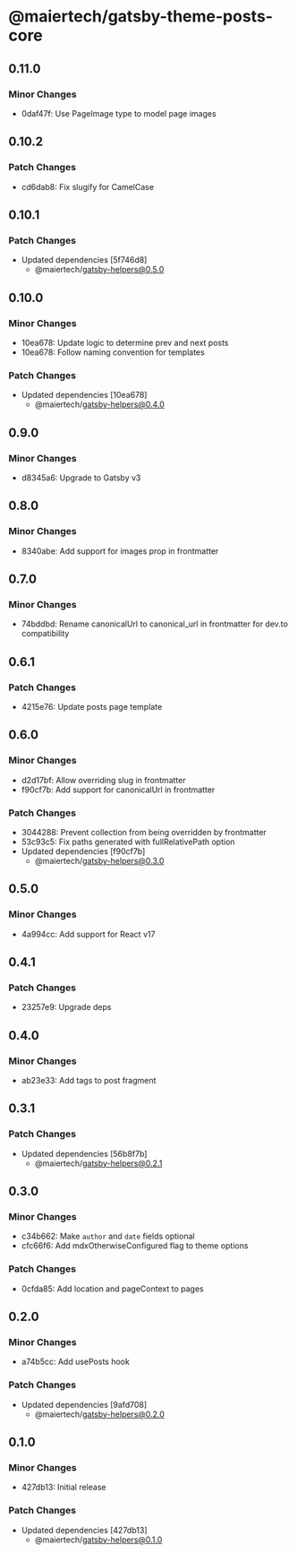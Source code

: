 # @maiertech/gatsby-theme-posts-core

## 0.11.0

### Minor Changes

- 0daf47f: Use PageImage type to model page images

## 0.10.2

### Patch Changes

- cd6dab8: Fix slugify for CamelCase

## 0.10.1

### Patch Changes

- Updated dependencies [5f746d8]
  - @maiertech/gatsby-helpers@0.5.0

## 0.10.0

### Minor Changes

- 10ea678: Update logic to determine prev and next posts
- 10ea678: Follow naming convention for templates

### Patch Changes

- Updated dependencies [10ea678]
  - @maiertech/gatsby-helpers@0.4.0

## 0.9.0

### Minor Changes

- d8345a6: Upgrade to Gatsby v3

## 0.8.0

### Minor Changes

- 8340abe: Add support for images prop in frontmatter

## 0.7.0

### Minor Changes

- 74bddbd: Rename canonicalUrl to canonical_url in frontmatter for dev.to
  compatibility

## 0.6.1

### Patch Changes

- 4215e76: Update posts page template

## 0.6.0

### Minor Changes

- d2d17bf: Allow overriding slug in frontmatter
- f90cf7b: Add support for canonicalUrl in frontmatter

### Patch Changes

- 3044288: Prevent collection from being overridden by frontmatter
- 53c93c5: Fix paths generated with fullRelativePath option
- Updated dependencies [f90cf7b]
  - @maiertech/gatsby-helpers@0.3.0

## 0.5.0

### Minor Changes

- 4a994cc: Add support for React v17

## 0.4.1

### Patch Changes

- 23257e9: Upgrade deps

## 0.4.0

### Minor Changes

- ab23e33: Add tags to post fragment

## 0.3.1

### Patch Changes

- Updated dependencies [56b8f7b]
  - @maiertech/gatsby-helpers@0.2.1

## 0.3.0

### Minor Changes

- c34b662: Make `author` and `date` fields optional
- cfc66f6: Add mdxOtherwiseConfigured flag to theme options

### Patch Changes

- 0cfda85: Add location and pageContext to pages

## 0.2.0

### Minor Changes

- a74b5cc: Add usePosts hook

### Patch Changes

- Updated dependencies [9afd708]
  - @maiertech/gatsby-helpers@0.2.0

## 0.1.0

### Minor Changes

- 427db13: Initial release

### Patch Changes

- Updated dependencies [427db13]
  - @maiertech/gatsby-helpers@0.1.0
